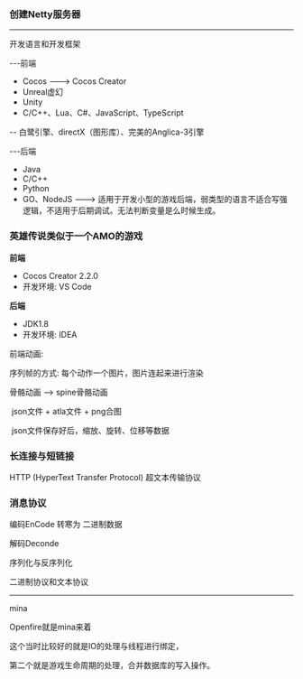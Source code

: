 ### 创建Netty服务器



---

开发语言和开发框架

---前端

- Cocos  ---> Cocos Creator
- Unreal虚幻
- Unity
- C/C++、Lua、C#、JavaScript、TypeScript

-- 白鹭引擎、directX（图形库）、完美的Anglica-3引擎

---后端

- Java
- C/C++
- Python
- GO、NodeJS ---> 适用于开发小型的游戏后端，弱类型的语言不适合写强逻辑，不适用于后期调试。无法判断变量是么时候生成。

### 英雄传说类似于一个AMO的游戏

**前端**

- Cocos Creator 2.2.0
- 开发环境:  VS  Code

**后端**

- JDK1.8
- 开发环境: IDEA







前端动画:

序列帧的方式:  每个动作一个图片，图片连起来进行渲染

骨骼动画  -->    spine骨骼动画

​						json文件 + atla文件 + png合图

​						json文件保存好后，缩放、旋转、位移等数据



### 长连接与短链接

HTTP  (HyperText Transfer Protocol)  超文本传输协议

### 消息协议

编码EnCode   转寒为  二进制数据

解码Deconde

序列化与反序列化

二进制协议和文本协议









----

mina

Openfire就是mina来着



这个当时比较好的就是IO的处理与线程进行绑定，

第二个就是游戏生命周期的处理，合并数据库的写入操作。



